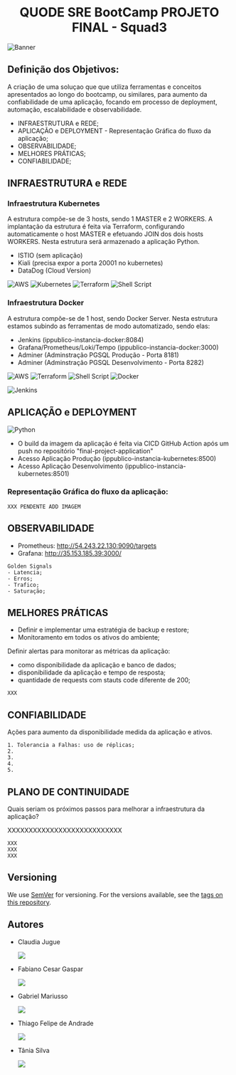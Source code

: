 <h1 align="center"> QUODE SRE BootCamp PROJETO FINAL - Squad3 </h1>

![Banner](https://user-images.githubusercontent.com/111643131/191636003-23204e01-bdc0-40ad-be32-206825b752ec.jpg)

## Definição dos Objetivos:

A criação de uma soluçao que que utiliza ferramentas e conceitos apresentados ao longo do bootcamp, ou similares, para aumento da confiabilidade de uma aplicação, focando em processo de deployment, automação, escalabilidade e observabilidade.

* INFRAESTRUTURA e REDE;
* APLICAÇÃO e DEPLOYMENT - Representação Gráfica do fluxo da aplicação;
* OBSERVABILIDADE;
* MELHORES PRÁTICAS;
* CONFIABILIDADE;

## INFRAESTRUTURA e REDE
### Infraestrutura Kubernetes

A estrutura compõe-se de 3 hosts, sendo 1 MASTER e 2 WORKERS.
A implantação da estrutura é feita via Terraform, configurando automaticamente o host MASTER e efetuando JOIN dos dois hosts WORKERS.
Nesta estrutura será armazenado a aplicação Python.

- ISTIO (sem aplicação)
- Kiali (precisa expor a porta 20001 no kubernetes)
- DataDog (Cloud Version)

![AWS](https://img.shields.io/badge/AWS-%23FF9900.svg?style=for-the-badge&logo=amazon-aws&logoColor=white)
![Kubernetes](https://img.shields.io/badge/kubernetes-%23326ce5.svg?style=for-the-badge&logo=kubernetes&logoColor=white)
![Terraform](https://img.shields.io/badge/terraform-%235835CC.svg?style=for-the-badge&logo=terraform&logoColor=white)
![Shell Script](https://img.shields.io/badge/shell_script-%23121011.svg?style=for-the-badge&logo=gnu-bash&logoColor=white)

### Infraestrutura Docker

A estrutura compõe-se de 1 host, sendo Docker Server.
Nesta estrutura estamos subindo as ferramentas de modo automatizado, sendo elas:
- Jenkins (ippublico-instancia-docker:8084)
- Grafana/Prometheus/Loki/Tempo (ippublico-instancia-docker:3000)
- Adminer (Adminstração PGSQL Produção - Porta 8181)
- Adminer (Adminstração PGSQL Desenvolvimento - Porta 8282)

![AWS](https://img.shields.io/badge/AWS-%23FF9900.svg?style=for-the-badge&logo=amazon-aws&logoColor=white)
![Terraform](https://img.shields.io/badge/terraform-%235835CC.svg?style=for-the-badge&logo=terraform&logoColor=white)
![Shell Script](https://img.shields.io/badge/shell_script-%23121011.svg?style=for-the-badge&logo=gnu-bash&logoColor=white)
![Docker](https://img.shields.io/badge/docker-%230db7ed.svg?style=for-the-badge&logo=docker&logoColor=white)

![Jenkins](https://img.shields.io/badge/jenkins-%232C5263.svg?style=for-the-badge&logo=jenkins&logoColor=white)


## APLICAÇÃO e DEPLOYMENT

![Python](https://img.shields.io/badge/python-3670A0?style=for-the-badge&logo=python&logoColor=ffdd54)

- O build da imagem da aplicação é feita via CICD GitHub Action após um push no repositório "final-project-application"
- Acesso Aplicação Produção (ippublico-instancia-kubernetes:8500)
- Acesso Aplicação Desenvolvimento (ippublico-instancia-kubernetes:8501)

### Representação Gráfica do fluxo da aplicação:
```
XXX PENDENTE ADD IMAGEM
```

## OBSERVABILIDADE

- Prometheus: http://54.243.22.130:9090/targets
- Grafana: http://35.153.185.39:3000/

```
Golden Signals
- Latencia;
- Erros;
- Trafico;
- Saturação;
```

## MELHORES PRÁTICAS
- Definir e implementar uma estratégia de backup e restore;
- Monitoramento em todos os ativos do ambiente;

Definir alertas para monitorar as métricas da aplicação:
- como disponibilidade da aplicação e banco de dados; 
- disponibilidade da aplicação e tempo de resposta; 
- quantidade de requests com stauts code diferente de 200;

```
XXX
```

## CONFIABILIDADE
Ações para aumento da disponibilidade medida da aplicação e ativos.

```
1. Tolerancia a Falhas: uso de réplicas;
2. 
3. 
4.
5.
```

## PLANO DE CONTINUIDADE
Quais seriam os próximos passos para melhorar a infraestrutura da aplicação?

XXXXXXXXXXXXXXXXXXXXXXXXXXX

```
XXX
XXX
XXX
```

## Versioning
We use [SemVer](http://semver.org/) for versioning. For the versions available, see the [tags on this repository](https://github.com/your/project/tags). 

## Autores
- Claudia Jugue [<p align="left"><img src="https://img.shields.io/badge/linkedin-%230077B5.svg?&style=for-the-badge&logo=linkedin&logoColor=white" /></p>](https://www.linkedin.com/in/claudia-jugue/)  
- Fabiano Cesar Gaspar [<p align="left"><img src="https://img.shields.io/badge/linkedin-%230077B5.svg?&style=for-the-badge&logo=linkedin&logoColor=white" /></p>](https://www.linkedin.com/in/thiago-felipe-de-andrade-932aab5/)
- Gabriel Mariusso [<p align="left"><img src="https://img.shields.io/badge/linkedin-%230077B5.svg?&style=for-the-badge&logo=linkedin&logoColor=white" /></p>](https://www.linkedin.com/in/gabriel-mariusso/)
- Thiago Felipe de Andrade [<p align="left"><img src="https://img.shields.io/badge/linkedin-%230077B5.svg?&style=for-the-badge&logo=linkedin&logoColor=white" /></p>](https://www.linkedin.com/in/thiago-felipe-de-andrade-932aab5/)
- Tânia Silva [<p align="left"><img src="https://img.shields.io/badge/linkedin-%230077B5.svg?&style=for-the-badge&logo=linkedin&logoColor=white" /></p>](https://www.linkedin.com/in/taniass/)



